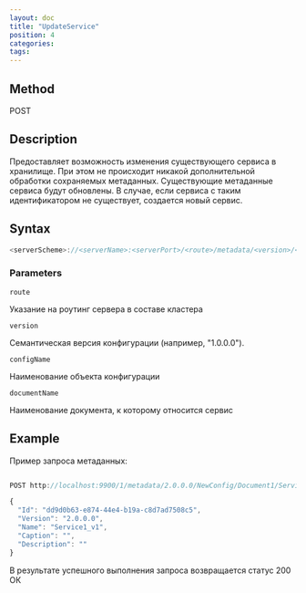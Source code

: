 ```yaml
---
layout: doc
title: "UpdateService"
position: 4
categories: 
tags:
---
```


## Method

POST

## Description
Предоставляет возможность изменения существующего сервиса в хранилище.
При этом не происходит никакой дополнительной обработки сохраняемых метаданных.
Существующие метаданные сервиса будут обновлены. В случае, если сервиса с таким идентификатором не существует,
создается новый сервис.

## Syntax
```js
<serverScheme>://<serverName>:<serverPort>/<route>/metadata/<version>/<configName>/<documentName>/Service/
```

### Parameters

`route` 

Указание на роутинг сервера в составе кластера

`version`

Семантическая версия конфигурации (например, "1.0.0.0").

`configName`

Наименование объекта конфигурации

`documentName`

Наименование документа, к которому относится сервис

## Example


Пример запроса метаданных:

```js

POST http://localhost:9900/1/metadata/2.0.0.0/NewConfig/Document1/Service

{
  "Id": "dd9d0b63-e874-44e4-b19a-c8d7ad7508c5",
  "Version": "2.0.0.0",
  "Name": "Service1_v1",
  "Caption": "",
  "Description": ""
}
```

В результате успешного выполнения запроса возвращается статус 200 ОК
